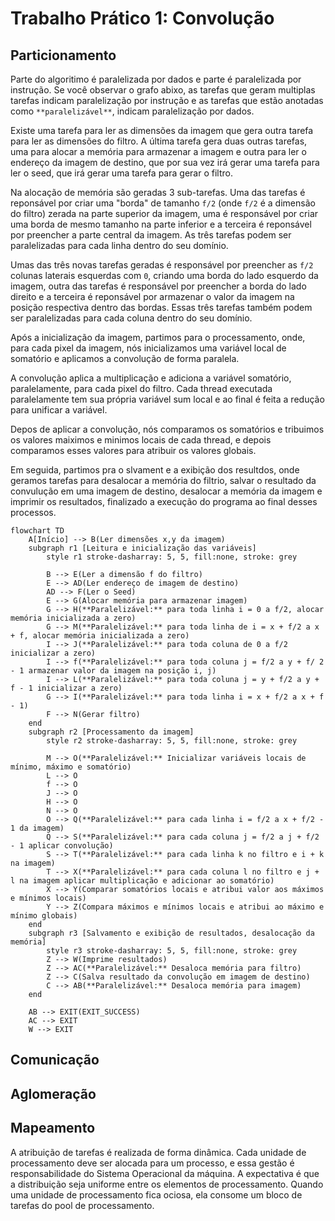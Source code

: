# Trabalho Prático 1: Convolução
## Particionamento

Parte do algoritimo é paralelizada por dados e parte é paralelizada por instrução. Se você observar o grafo abixo, as tarefas que geram multiplas tarefas indicam paralelização por instrução e as tarefas que estão anotadas como `**paralelizável**`, indicam paralelização por dados.

Existe uma tarefa para ler as dimensões da imagem que gera outra tarefa para ler as dimensões do filtro. A última tarefa gera duas outras tarefas, uma para alocar a memória para armazenar a imagem e outra para ler o endereço da imagem de destino, que por sua vez irá gerar uma tarefa para ler o seed, que irá gerar uma tarefa para gerar o filtro.

Na alocação de memória são geradas 3 sub-tarefas. Uma das tarefas é reponsável por criar uma "borda" de tamanho `f/2` (onde `f/2` é a dimensão do filtro) zerada na parte superior da imagem, uma é responsável por criar uma borda de mesmo tamanho na parte inferior e a terceira é reponsável por preencher a parte central da imagem. As três tarefas podem ser paralelizadas para cada linha dentro do seu domínio.

Umas das três novas tarefas geradas é responsável por preencher as `f/2` colunas laterais esquerdas com `0`, criando uma borda do lado esquerdo da imagem, outra das tarefas é responsável por preencher a borda do lado direito e a terceira é reponsável por armazenar o valor da imagem na posição respectiva dentro das bordas. Essas três tarefas também podem ser paralelizadas para cada coluna dentro do seu domínio.

Após a inicialização da imagem, partimos para o processamento, onde, para cada pixel da imagem, nós inicializamos uma variável local de somatório e aplicamos a convolução de forma paralela.

A convolução aplica a multiplicação e adiciona a variável somatório, paralelamente, para cada pixel do filtro. Cada thread executada paralelamente tem sua própria variável sum local e ao final é feita a redução para unificar a variável.

Depos de aplicar a convolução, nós comparamos os somatórios e tribuimos os valores maiximos e minimos locais de cada thread, e depois comparamos esses valores para atribuir os valores globais.

Em seguida, partimos pra o slvament e a exibição dos resultdos, onde geramos tarefas para desalocar a memória do filtrio, salvar o resultado da convulução em uma imagem de destino, desalocar a memória da imagem e imprimir os resultados, finalizado a execução do programa ao final desses processos.

```mermaid
flowchart TD
    A[Início] --> B(Ler dimensões x,y da imagem)
    subgraph r1 [Leitura e inicialização das variáveis]
        style r1 stroke-dasharray: 5, 5, fill:none, stroke: grey

        B --> E(Ler a dimensão f do filtro)
        E --> AD(Ler endereço de imagem de destino)
        AD --> F(Ler o Seed)
        E --> G(Alocar memória para armazenar imagem)
        G --> H(**Paralelizável:** para toda linha i = 0 a f/2, alocar memória inicializada a zero)
        G --> M(**Paralelizável:** para toda linha de i = x + f/2 a x + f, alocar memória inicializada a zero)
        I --> J(**Paralelizável:** para toda coluna de 0 a f/2 inicializar a zero)
        I --> f(**Paralelizável:** para toda coluna j = f/2 a y + f/ 2 - 1 armazenar valor da imagem na posição i, j)
        I --> L(**Paralelizável:** para toda coluna j = y + f/2 a y + f - 1 inicializar a zero)
        G --> I(**Paralelizável:** para toda linha i = x + f/2 a x + f - 1)
        F --> N(Gerar filtro)
    end
    subgraph r2 [Processamento da imagem]
        style r2 stroke-dasharray: 5, 5, fill:none, stroke: grey

        M --> O(**Paralelizável:** Inicializar variáveis locais de mínimo, máximo e somatório)
        L --> O
        f --> O
        J --> O
        H --> O
        N --> O
        O --> Q(**Paralelizável:** para cada linha i = f/2 a x + f/2 - 1 da imagem)
        Q --> S(**Paralelizável:** para cada coluna j = f/2 a j + f/2 - 1 aplicar convolução)
        S --> T(**Paralelizável:** para cada linha k no filtro e i + k na imagem)
        T --> X(**Paralelizável:** para cada coluna l no filtro e j + l na imagem aplicar multiplicação e adicionar ao somatório)
        X --> Y(Comparar somatórios locais e atribui valor aos máximos e mínimos locais)
        Y --> Z(Compara máximos e mínimos locais e atribui ao máximo e mínimo globais)
    end
    subgraph r3 [Salvamento e exibição de resultados, desalocação da memória]
        style r3 stroke-dasharray: 5, 5, fill:none, stroke: grey
        Z --> W(Imprime resultados)
        Z --> AC(**Paralelizável:** Desaloca memória para filtro)
        Z --> C(Salva resultado da convolução em imagem de destino)
        C --> AB(**Paralelizável:** Desaloca memória para imagem)
    end

    AB --> EXIT(EXIT_SUCCESS)
    AC --> EXIT
    W --> EXIT
```
## Comunicação
## Aglomeração
## Mapeamento
A atribuição de tarefas é realizada de forma dinâmica. Cada unidade de processamento deve ser alocada para um processo, e essa gestão é responsabilidade do Sistema Operacional da máquina. A expectativa é que a distribuição seja uniforme entre os elementos de processamento. Quando uma unidade de processamento fica ociosa, ela consome um bloco de tarefas do pool de processamento.
